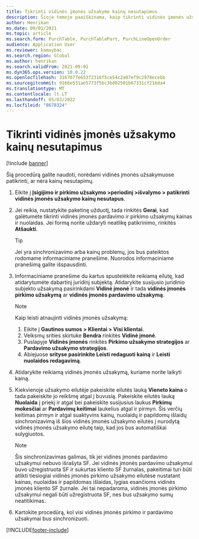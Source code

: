 ```yaml
---
title: Tikrinti vidinės įmonės užsakymo kainų nesutapimus
description: Šioje temoje paaiškinama, kaip tikrinti vidinės įmonės užsakymo kainų nesutapimų
author: Henrikan
ms.date: 09/01/2021
ms.topic: article
ms.search.form: PurchTable, PurchTablePart, PurchLineOpenOrder
audience: Application User
ms.reviewer: kamaybac
ms.search.region: Global
ms.author: henrikan
ms.search.validFrom: 2021-09-01
ms.dyn365.ops.version: 10.0.22
ms.openlocfilehash: 3167077e653f2316f5ce54c2a07ef9c2978ecebb
ms.sourcegitcommit: 9166e531ae5773f5bc3bd02501b67331cf216da4
ms.translationtype: MT
ms.contentlocale: lt-LT
ms.lasthandoff: 05/03/2022
ms.locfileid: "8678324"
---
```

# <a name="check-intercompany-order-price-discrepancies"></a>Tikrinti vidinės įmonės užsakymo kainų nesutapimus

[!include [banner](../../includes/banner.md)]

Šią procedūrą galite naudoti, norėdami vidinės įmonės užsakymuose patikrinti, ar nėra kainų nesutapimų.

1. Eikite į **Įsigijimo ir pirkimo užsakymo \>periodinį \>išvalymo \> patikrinti vidinės įmonės užsakymo kainų nesutapus**.
1. Jei reikia, nustatykite paketinę užduotį, tada rinkitės **Gerai**, kad galėtumėte tikrinti vidinės įmonės pardavimo ir pirkimo užsakymų kainas ir nuolaidas. Jei formą norite uždaryti neatlikę patikrinimo, rinkitės **Atšaukti**.

    > [!TIP]
    > Jei yra sinchronizavimo arba kainų problemų, jos bus pateiktos rodomame informaciniame pranešime. Nuorodos informaciniame pranešimą galite išspausdinti.

1. Informaciniame pranešime du kartus spustelėkite reikiamą eilutę, kad atidarytumėte dabartinį juridinį subjektą. Atidarykite susijusio juridinio subjekto užsakymą pasirinkdami **Vidinė įmonė** ir tada **vidinės įmonės pirkimo užsakymą** ar **vidinės įmonės pardavimo užsakymą**.

    > [!NOTE]
    > Kaip leisti atnaujinti vidinės įmonės užsakymą:
    >
    > 1. Eikite į **Gautinos sumos \> Klientai \> Visi klientai**.
    > 1. Veiksmų srities skirtuke **Bendra** rinkitės **Vidinė įmonė**.
    > 1. Puslapyje **Vidinės įmonės** rinkitės **Pirkimo užsakymo strategijos** ar **Pardavimo užsakymo strategijos**.
    > 1. Abiejuose **srityse pasirinkite Leisti redaguoti kainą** ir **Leisti nuolaidos redagavimą**.

1. Atidarykite reikiamą vidinės įmonės užsakymą, kuriame norite laikyti kainą.
1. Kiekvienoje užsakymo eilutėje pakeiskite eilutės lauką **Vieneto kaina** o tada pakeiskite jo reikšmę atgal į buvusią. Pakeiskite eilutės lauką **Nuolaida** į priekį ir atgal bei pakeiskite susijusius laukus **Pirkimų mokesčiai** ar **Pardavimų keitimai** laukelius atgal ir pirmyn. Šis verčių keitimas pirmyn ir atgal suaktyvins kainų, nuolaidų ir papildomų išlaidų sinchronizavimą iš šios vidinės įmonės užsakymo eilutės į nurodytą vidinės įmonės užsakymo eilutę taip, kad jos bus automatiškai sulygiuotos.

    > [!NOTE]
    > Šis sinchronizavimas galimas, tik jei vidinės įmonės pardavimo užsakymui nebuvo išrašyta SF. Jei vidinės įmonės pardavimo užsakymui buvo užregistruota SF ir sukurtas kliento SF žurnalas, pakeitimai turi būti atlikti tiesiogiai vidinės įmonės pirkimo užsakymo eilutėse nustatant kainas, nuolaidas ir papildomas išlaidas, lygias esančioms vidinės įmonės kliento SF žurnale. Jei tai nepadaroma, vidinės įmonės pirkimo užsakymui negali būti užregistruota SF, nes bus užsakymo sumų neatitikimas.

1. Kartokite procedūrą, kol visi vidinės įmonės pirkimo ir pardavimo užsakymai bus sinchronizuoti.

[!INCLUDE[footer-include](../../includes/footer-banner.md)]
